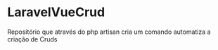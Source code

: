 # LaravelVueCrud
Repositório que através do php artisan cria um comando automatiza a criação de Cruds 
